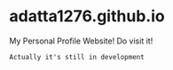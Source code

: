 # adatta1276.github.io
My Personal Profile Website! Do visit it!

```Actually it's still in development```
